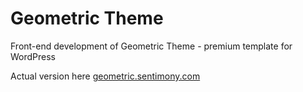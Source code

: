 # Geometric Theme

Front-end development of Geometric Theme - premium template for WordPress

Actual version here [geometric.sentimony.com](http://geometric.sentimony.com)
